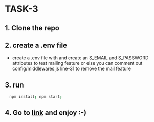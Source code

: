 # TASK-3

## 1. Clone the repo

## 2. create a .env file
- create a .env file with and create an S_EMAIL and S_PASSWORD attributes to test mailing feature or else you can comment out config/middlewares.js line-31 to remove the mail feature

## 3. run
```bash
  npm install; npm start;
```

## 4. Go to [link](http://localhost:3000) and enjoy :-)
